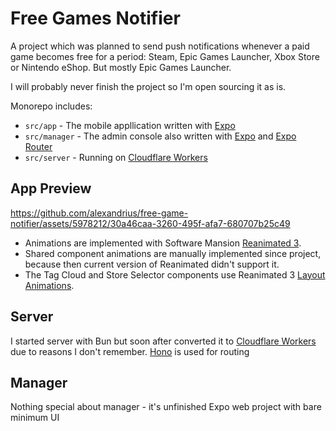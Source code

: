 # Free Games Notifier

A project which was planned to send push notifications whenever a paid game becomes free for a period: Steam, Epic Games Launcher, Xbox Store or Nintendo eShop. But mostly Epic Games Launcher.

I will probably never finish the project so I'm open sourcing it as is.

Monorepo includes:

- `src/app` - The mobile appllication written with [Expo](https://expo.dev/)
- `src/manager` - The admin console also written with [Expo](https://expo.dev/) and [Expo Router](https://docs.expo.dev/router/introduction/)
- `src/server` - Running on [Cloudflare Workers](https://workers.cloudflare.com/)

## App Preview

https://github.com/alexandrius/free-game-notifier/assets/5978212/30a46caa-3260-495f-afa7-680707b25c49



- Animations are implemented with Software Mansion [Reanimated 3](https://docs.swmansion.com/react-native-reanimated/).
- Shared component animations are manually implemented since project, because then current version of Reanimated didn't support it.
- The Tag Cloud and Store Selector components use Reanimated 3 [Layout Animations](https://docs.swmansion.com/react-native-reanimated/docs/category/layout-animations/).

## Server

I started server with Bun but soon after converted it to [Cloudflare Workers](https://workers.cloudflare.com/) due to reasons I don't remember. [Hono](https://hono.dev/) is used for routing

## Manager

Nothing special about manager - it's unfinished Expo web project with bare minimum UI
